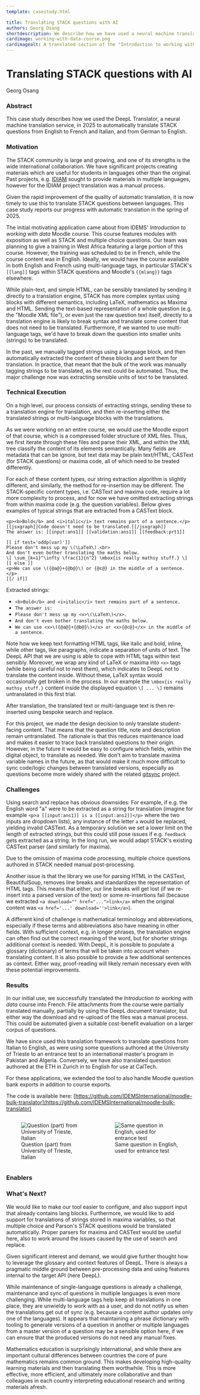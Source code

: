 ```yaml
---
template: casestudy.html

title: Translating STACK questions with AI
authors: Georg Osang
shortdescription: We describe how we have used a neural machine translation service to automatically translate STACK questions.
cardimage: working-with-data-course.png
cardimagealt: A translated section of the "Introduction to working with data" course
--- 
```


# Translating STACK questions with AI

Georg Osang

### Abstract

This case study describes how we used the DeepL Translator, a neural machine translation service, in 2025 to automatically translate STACK questions from English to French and Italian, and from German to English.

### Motivation

The STACK community is large and growing, and one of its strengths is the wide international collaboration.  We have significant projects creating materials which are useful for students in languages other than the original.  Past projects, e.g. [IDIAM](../../../Projects/IDIAM/) sought to provide materials in multiple languages, however for the IDIAM project translation was a manual process.

Given the rapid improvement of the quality of automatic translation, it is now timely to use this to translate STACK questions between languages.  This case study reports our progress with automatic translation in the spring of 2025.

The initial motivating application came about from IDEMS' _Introduction to working with data_ Moodle course. This course features modules with exposition as well as STACK and multiple choice questions. Our team was planning to give a training in West Africa featuring a large portion of this course. However, the training was scheduled to be in French, while the course content was in English. Ideally, we would have the course available in both English and French using multi-language tags, in particular STACK's `[[lang]]` tags within STACK questions and Moodle's `{{mlang}}` tags elsewhere.

While plain-text, and simple HTML, can be sensibly translated by sending it directly to a translation engine, STACK has more complex syntax using blocks with different semantics, including LaTeX, mathematics as Maxima and HTML. Sending the text-based representation of a whole question (e.g. the "Moodle XML file"), or even just the raw question text itself, directly to a translation engine is likely to break syntax and translate some content that does not need to be translated. Furthermore, if we wanted to use multi-language tags, we'd have to break down the question into smaller units (strings) to be translated.

In the past, we manually tagged strings using a language block, and then automatically extracted the content of these blocks and sent them for translation. In practice, that meant that the bulk of the work was manually tagging strings to be translated, as the rest could be automated. Thus, the major challenge now was extracting sensible units of text to be translated.

### Technical Execution

On a high level, our process consists of extracting strings, sending these to a translation engine for translation, and then re-inserting either the translated strings or multi-language blocks with the translations.

As we were working on an entire course, we would use the Moodle export of that course, which is a compressed folder structure of XML files. Thus, we first iterate through these files and parse their XML, and within the XML tree classify the content of its elements semantically. Many fields are metadata that can be ignore, but text data may be plain text/HTML, CASText (for STACK questions) or maxima code, all of which need to be treated differently.

For each of these content types, our string extraction algorithm is slightly different, and similarly, the method for re-insertion may be different. The STACK-specific content types, i.e. CASText and maxima code, require a lot more complexity to process, and for now we have omitted extracting strings from within maxima code (e.g. the question variables). Below gives examples of typical strings that are extracted from a CASText block.

```
<p><b>Bold</b> and <i>italic</i> text remains part of a sentence.</p>
[[jsxgraph]]Code doesn't need to be translated.[[/jsxgraph]]
The answer is: [[input:ans1]] [[validation:ans1]] [[feedback:prt1]]

[[ if test='oddp(var)']]
Please don't mess up my \(\LaTeX\).<br>
And don't even bother translating the maths below.
\[ \sum_{k=1}^\infty \frac{1}{n^2} \mbox{is really mathsy stuff.} \]
[[ else ]]
<p>We can use \({@a@}+{@b@}\) or {@c@} in the middle of a sentence.</p>
[[/ if]]
```

Extracted strings:

- `<b>Bold</b> and <i>italic</i> text remains part of a sentence.`
- `The answer is:`
- `Please don't mess up my <x>\(\LaTeX\)</x>.`
- `And don't even bother translating the maths below.`
- `We can use <x>\({@a@}+{@b@}\)</x> or <x>{@c@}</x> in the middle of a sentence.`

Note how we keep text formatting HTML tags, like italic and bold, inline, while other tags, like paragraphs, indicate a separation of units of text. The DeepL API that we are using is able to cope with HTML tags within text sensibly. Moreover, we wrap any kind of LaTeX or maxima into `<x>` tags (while being careful not to nest them), which indicates to DeepL not to translate the content inside. Without these, LaTeX syntax would occasionally get broken in the process. In our example the `\mbox{is really mathsy stuff.}` content inside the displayed equation `\[ ... \]` remains untranslated in this first trial.   

After translation, the translated text or multi-language text is then re-inserted using bespoke search and replace.

For this project, we made the design decision to only translate student-facing content. That means that the question title, note and description remain untranslated. The rationale is that this reduces maintenance load and makes it easier to trace back translated questions to their origin. However, in the future it would be easy to configure which fields, within the digital object, to translate as needed.
We don't aim to translate maxima variable names in the future, as that would make it much more difficult to sync code/logic changes between translated versions, especially as questions become more widely shared with the related [gitsync](https://github.com/maths/moodle-qbank_gitsync) project.

### Challenges

Using search and replace has obvious downsides: For example, if e.g. the English word "a" were to be extracted as a string for translation (imagine for example `<p>a [[input:ans1]] is a [[input:ans2]]</p>` where the two inputs are dropdown lists), any instance of the letter `a` would be replaced, yielding invalid CASText. As a temporary solution we set a lower limit on the length of extracted strings, but this could still pose issues if e.g. `feedback` gets extracted as a string. In the long run, we would adapt STACK's existing CASText parser (and similarly for maxima).

Due to the omission of maxima code processing, multiple choice questions authored in STACK needed manual post-processing.

Another issue is that the library we use for parsing HTML in the CASText, BeautifulSoup, removes line breaks and standardizes the representation of HTML tags. This means that either, our line breaks will get lost (if we re-insert into a parsed version of the text) or some re-insertions fail (because we extracted `<a download="" href="...">link</a>` when the original content was `<a href='...' download=''>link</a>`).

A different kind of challenge is mathematical terminology and abbreviations, especially if these terms and abbreviations also have meaning in other fields. With sufficient context, e.g. in longer phrases, the translation engine can often find out the correct meaning of the word, but for shorter strings additional context is needed. With DeepL, it is possible to populate a glossary (dictionary) of terms that will be taken into account when translating content. It is also possible to provide a few additional sentences as context. Either way, proof-reading will likely remain necessary even with these potential improvements.

### Results

In our initial use, we successfully translated the _Introduction to working with data_ course into French. File attachments from the course were partially translated manually, partially by using the DeepL document translator, but either way the download and re-upload of the files was a manual process.  This could be automated given a suitable cost-benefit evaluation on a larger corpus of questions.

We have since used this translation framework to translate questions from Italian to English, as were using some questions authored at the University of Trieste to an entrance test to an international master's program in Pakistan and Algeria. Conversely, we have also translated question authored at the ETH in Zurich in to English for use at CalTech.

For these applications, we extended the tool to also handle Moodle question bank exports in addition to course exports.

The code is available here: [https://github.com/IDEMSInternational/moodle-bulk-translator](https://github.com/IDEMSInternational/moodle-bulk-translator)

<div style="display: flex; justify-content: space-between;">
    <figure class="figure" style="width: 48%;">
        <img class="figure-img img-fluid" src="../Images/trieste-elephants-it.png" alt="Question (part) from University of Trieste, Italian">
        <figcaption class="figure-caption">Question (part) from University of Trieste, Italian</figcaption>
    </figure>
    <figure class="figure" style="width: 48%;">
        <img class="figure-img img-fluid" src="../Images/trieste-elephants-en.png" alt="Same question in English, used for entrance test">
        <figcaption class="figure-caption">Same question in English, used for entrance test</figcaption>
    </figure>
</div>


### Enablers

<!-- DeepL agreement with IDEMS for OER? -->

### What's Next?

We would like to make our tool easier to configure, and also support input that already contains lang blocks. Furthermore, we would like to add support for translations of strings stored in maxima variables, so that multiple choice and Parson's STACK questions would be translated automatically. Proper parsers for maxima and CASText would be useful here, also to work around the issues caused by the use of search and replace.

Given significant interest and demand, we would give further thought how to leverage the glossary and context features of DeepL.  There is always a pragmatic middle ground between pre-processing data and using features internal to the target API (here DeepL).

While maintenance of single-language questions is already a challenge, maintenance and sync of questions in multiple languages is even more challenging. While multi-language tags help keep all translations in one place, they are unwieldy to work with as a user, and do not notify us when the translations get out of sync (e.g. because a content author updates only one of the languages). It appears that maintaining a phrase dictionary with tooling to generate versions of a question in another or multiple languages from a master version of a question may be a sensible option here, if we can ensure that the produced versions do not need any manual fixes.

Mathematics education is surprisingly international, and while there are important cultural differences between countries the core of pure mathematics remains common ground.  This makes developing high-quality learning materials and then translating them worthwhile.  This is more effective, more efficient, and ultimately more collaborative and than colleagues in each country interpreting educational research and writing materials afresh.    